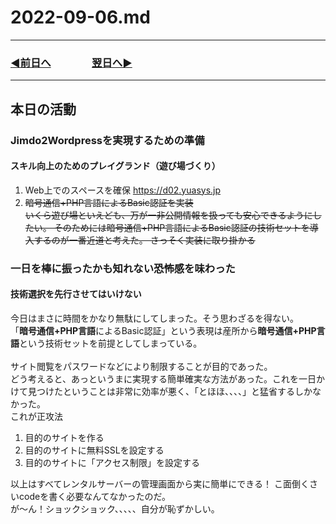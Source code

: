 # 2022-09-06.md
  
---
### [◀️前日へ](https://github.com/yuasys/chatty-journal/blob/main/2022/09/2022-09-05.md)&emsp;&emsp;&emsp;&emsp;[翌日へ▶️](https://github.com/yuasys/chatty-journal/blob/main/2022/09/2022-09-07.md)
---

## 本日の活動
### Jimdo2Wordpressを実現するための準備
#### スキル向上のためのプレイグランド（遊び場づくり）
1. Web上でのスペースを確保 https://d02.yuasys.jp
2. <s>暗号通信+PHP言語によるBasic認証を実装</s>
<br/><s>いくら遊び場といえども、万が一非公開情報を扱っても安心できるようにしたい。
そのためには暗号通信+PHP言語によるBasic認証の技術セットを導入するのが一番近道と考えた。
さっそく実装に取り掛かる</s>
### 一日を棒に振ったかも知れない恐怖感を味わった
#### 技術選択を先行させてはいけない
今日はまさに時間をかなり無駄にしてしまった。そう思わざるを得ない。　　
<br/>「<strong>暗号通信+PHP言語</strong>によるBasic認証」という表現は産所から<strong>暗号通信+PHP言語</strong>という技術セットを前提としてしまっている。  
<br/>サイト閲覧をパスワードなどにより制限することが目的であった。  
どう考えると、あっというまに実現する簡単確実な方法があった。これを一日かけて見つけたということは非常に効率が悪く、「とほほ、、、、」と猛省するしかなかった。　
<br>これが正攻法  

1. 目的のサイトを作る
2. 目的のサイトに無料SSLを設定する
3. 目的のサイトに「アクセス制限」を設定する

以上はすべてレンタルサーバーの管理画面から実に簡単にできる！ こ面倒くさいcodeを書く必要なんてなかったのだ。  
が～ん！ショックショック、、、、、自分が恥ずかしい。
